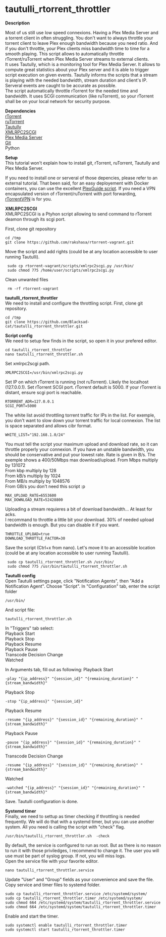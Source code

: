 # tautulli_rtorrent_throttler

**Description**

Most of us still use low speed connexions. Having a Plex Media Server and a torrent client in often struggling. You don't want to always throttle your torrent client to leave Plex enough bandwidth because you need ratio. And if you don't throttle, your Plex clients miss bandwidth time to time for a smooth playing. 
This script allows to automatically throttle rTorrent/ruTorrent when Plex Media Server streams to external clients.  
It uses Tautully, which is a monitoring tool for Plex Media Server. It allows to compute great statistics about your Plex server and it is able to trigger script execution on given events. 
Tautully informs the scripts that a stream is playing with the needed bandwidth, stream duration and client's IP. Serveral events are caught to be accurate as possible.   
The script automatically throttle rTorrent for the needed time and bandwidth. It uses SCGI communication (like ruTorrent), so your rTorrent shall be on your local network for security purpose. 

**Dependencies**   
[rTorrent](https://github.com/rakshasa/rtorrent)  
[ruTorrent](https://github.com/Novik/ruTorrent)  
[Tautully](https://github.com/Tautulli/Tautulli)  
[XMLRPC2SCGI](https://github.com/rakshasa/rtorrent/wiki/RPC-Utility-XMLRPC2SCGI)  
[Plex Media Server](https://www.plex.tv/)  
[Git](https://git-scm.com/)   
Python 

**Setup**   
This tutorial won't explain how to install git, rTorrent, ruTorrent, Tautully and Plex Media Server. 

If you need to install one or serveral of those depencies, please refer to an external tutorial. That been said, for an easy deployement with Docker containers, you can use the excellent [PlexGuide script](https://plexguide.com/). If you need a VPN encapsulated version of rTorrent/ruTorrent with port forwarding, [rTorrentVPN](https://github.com/binhex/arch-rtorrentvpn) is for you.

**XMLRPC2SCGI**   
XMLRPC2SCGI is a Ptyhon script allowing to send command to rTorrent deamon through its scgi port. 

First, clone git repository
``` 
cd /tmp
git clone https://github.com/rakshasa/rtorrent-vagrant.git
``` 
Move the script and add rights (could be at any location accessible to user running Tautulli). 

``` 
 sudo cp rtorrent-vagrant/scripts/xmlrpc2scgi.py /usr/bin/
 sudo chmod 775 /home/user/scripts/xmlrpc2scgi.py
``` 
 Clean unwanted files
``` 
 rm -rf rtorrent-vagrant
``` 

**tautulli_rtorrent_throttler**  
We need to install and configure the throttling script. 
First, clone git repository. 
``` 
cd /tmp  
git clone https://github.com/Blacksad-cat/tautulli_rtorrent_throttler.git
``` 
**Script config**  
We need to setup few finds in the script, so open it in your prefered editor. 
``` 
cd tautulli_rtorrent_throttler 
nano tautulli_rtorrent_throttler.sh 
``` 
Set xmlrpc2scgi path.
``` 
XMLRPC2SCGI=/usr/bin/xmlrpc2scgi.py
``` 
Set IP on which rTorrent is running (not ruTorrent). Likely the localhost (127.0.0.1).
Set rTorrent SCGI port. rTorrent default is 5000. If your rTorrent is distant, ensure scgi port is reachable.
``` 
RTORRENT_ADR=127.0.0.1
SCGI_PORT=5000
``` 
The white list avoid throttling torrent traffic for IPs in the list. For exemple, you don't want to slow down your torrent traffic for local connexion. 
The list is space separated and allows cibr format. 
``` 
WHITE_LIST="192.168.1.0/24"
``` 
You must tell the script your maximum upload and download rate, so it can throttle properly your connexion. If you have an unstable bandwidth, you should be conservative and put your lowest rate. 
Rate is given in B/s. The exemple shows a 400/50Mbps max download/upload. 
 From Mbps multiply by 131072  
 From kbp multiply by 128  
 From kB/s multiply by 1024  
 From MB/s multiply by 1048576  
 From GB/s you don't need this script :p 
``` 
MAX_UPLOAD_RATE=6553600  
MAX_DOWNLOAD_RATE=52428800  
``` 
Uploading a stream requieres a bit of download bandwidth... At least for acks.  
I recommand to throttle a little bit your download. 30% of needed upload bandwidth is enough. But you can disable it if you want.  
``` 
THROTTLE_UPLOAD=true  
DOWNLOAD_THROTTLE_FACTOR=30  
```  
Save the script (Ctrl+x from nano).
Let's move it to an accessible location (could be at any location accessible to user running Tautulli). 
``` 
 sudo cp tautulli_rtorrent_throttler.sh /usr/bin/ 
 sudo chmod 775 /usr/bin/tautulli_rtorrent_throttler.sh 
```  
**Tautulli config**  
Open Tautulli settings page, click "Notification Agents", then "Add a Notification Agent". Choose "Script".
In "Configuration" tab, enter the script folder 
``` 
/usr/bin/
```  
And script file: 
``` 
tautulli_rtorrent_throttler.sh 
```  
In "Triggers" tab select:   
Playback Start  
Playback Stop  
Playback Resume  
Playback Pause   
Transcode Decision Change    
Watched    

In Arguments tab, fill out as following: 
Playback Start  
``` 
-play "{ip_address}" "{session_id}" "{remaining_duration}" "{stream_bandwidth}"
```  
Playback Stop  
``` 
-stop "{ip_address}" "{session_id}"
```  
Playback Resume  
``` 
-resume "{ip_address}" "{session_id}" "{remaining_duration}" "{stream_bandwidth}"
```  
Playback Pause 
``` 
-pause "{ip_address}" "{session_id}" "{remaining_duration}" "{stream_bandwidth}"
```  
Transcode Decision Change 
``` 
-resume "{ip_address}" "{session_id}" "{remaining_duration}" "{stream_bandwidth}"
```  
Watched  
``` 
-watched "{ip_address}" "{session_id}" "{remaining_duration}" "{stream_bandwidth}"
```  
Save. 
Tautulli configuration is done.   

**Systemd timer**  
Finally, we need to settup as timer checking if throttling is needed frequently. We will do that with a systemd timer, but you can use another system. All you need is calling the script with "check" flag. 
``` 
/usr/bin/tautulli_rtorrent_throttler.sh  -check
```  

By default, the service is configured to run as root. But as there is no reason to run it with those priviledges, I recommend to change it. The user you will use must be part of syslog group. If not, you will miss logs.  
Open the service file with your favorite editor. 
``` 
nano tautulli_rtorrent_throttler.service 
```  
Update "User" and "Group" fields as your convenience and save the file. 
Copy service and timer files to systemd folder. 
``` 
sudo cp tautulli_rtorrent_throttler.service /etc/systemd/system/
sudo cp tautulli_rtorrent_throttler.timer /etc/systemd/system/
sudo chmod 664 /etc/systemd/system/tautulli_rtorrent_throttler.service 
sudo chmod 664 /etc/systemd/system/tautulli_rtorrent_throttler.timer 
```  
Enable and start the timer.
```  
sudo systemctl enable tautulli_rtorrent_throttler.timer   
sudo systemctl start tautulli_rtorrent_throttler.timer   
```  
